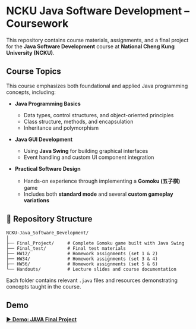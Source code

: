 # NCKU Java Software Development – Coursework

This repository contains course materials, assignments, and a final project for the **Java Software Development** course at **National Cheng Kung University (NCKU)**.

## Course Topics

This course emphasizes both foundational and applied Java programming concepts, including:

- **Java Programming Basics**
  - Data types, control structures, and object-oriented principles
  - Class structure, methods, and encapsulation
  - Inheritance and polymorphism

- **Java GUI Development**
  - Using **Java Swing** for building graphical interfaces
  - Event handling and custom UI component integration

- **Practical Software Design**
  - Hands-on experience through implementing a **Gomoku (五子棋)** game
  - Includes both **standard mode** and several **custom gameplay variations**

## 📁 Repository Structure

```
NCKU-Java_Software_Development/
│
├── Final_Project/     # Complete Gomoku game built with Java Swing
├── Final_test/        # Final test materials
├── HW12/              # Homework assignments (set 1 & 2)
├── HW34/              # Homework assignments (set 3 & 4)
├── HW56/              # Homework assignments (set 5 & 6)
└── Handouts/          # Lecture slides and course documentation
```

Each folder contains relevant `.java` files and resources demonstrating concepts taught in the course.

## Demo

 **[▶️ Demo: JAVA Final Project](https://youtu.be/kw84AhXvNlE)**  
